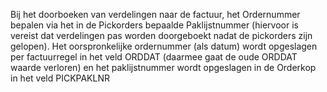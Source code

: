 Bij het doorboeken van verdelingen naar de factuur, het Ordernummer bepalen via het in de Pickorders bepaalde Paklijstnummer (hiervoor is vereist dat verdelingen pas worden doorgeboekt nadat de pickorders zijn gelopen). Het oorspronkelijke ordernummer (als datum) wordt opgeslagen per factuurregel in het veld ORDDAT (daarmee gaat de oude ORDDAT waarde verloren) en het paklijstnummer wordt opgeslagen in de Orderkop in het veld PICKPAKLNR